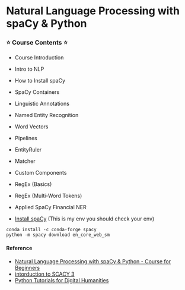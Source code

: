 # **Natural Language Processing with spaCy & Python**

### **⭐️ Course Contents ⭐️**
- Course Introduction
- Intro to NLP
- How to Install spaCy
- SpaCy Containers
- Linguistic Annotations
- Named Entity Recognition
- Word Vectors
- Pipelines
- EntityRuler
- Matcher
- Custom Components
- RegEx (Basics)
- RegEx (Multi-Word Tokens)
- Applied SpaCy Financial NER



- [Install spaCy](https://spacy.io/)
(This is my env you should check your env)
```
conda install -c conda-forge spacy
python -m spacy download en_core_web_sm
```

#### Reference
- [Natural Language Processing with spaCy & Python - Course for Beginners](https://www.youtube.com/watch?v=dIUTsFT2MeQ)
- [intorduction to SCACY 3](https://spacy.pythonhumanities.com/intro.html)
- [Python Tutorials for Digital Humanities](https://www.youtube.com/@python-programming/playlists)
